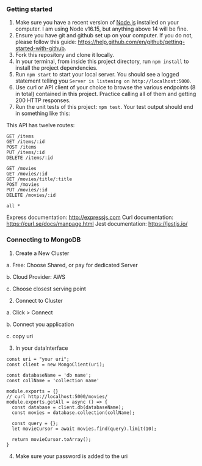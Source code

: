 ### Getting started

1. Make sure you have a recent version of [Node.js](https://nodejs.org/en/download/) installed on your computer. I am using Node v16.15, but anything above 14 will be fine.
2. Ensure you have git and github set up on your computer. If you do not, please follow this guide: https://help.github.com/en/github/getting-started-with-github.
3. Fork this repository and clone it locally. 
4. In your terminal, from inside this project directory, run `npm install` to install the project dependencies.
5. Run `npm start` to start your local server. You should see a logged statement telling you `Server is listening on http://localhost:5000`.
6. Use curl or API client of your choice to browse the various endpoints (8 in total) contained in this project. Practice calling all of them and getting 200 HTTP responses.
7. Run the unit tests of this project: `npm test`. Your test output should end in something like this:


This API has twelve routes:
```
GET /items
GET /items/:id
POST /items
PUT /items/:id
DELETE /items/:id
```
```
GET /movies
GET /movies/:id
GET /movies/title/:title
POST /movies
PUT /movies/:id
DELETE /movies/:id
```
```
all * 
```

Express documentation: http://expressjs.com
Curl documentation: https://curl.se/docs/manpage.html
Jest documentation: https://jestjs.io/


### Connecting to MongoDB

1. Create a New Cluster

a. Free: Choose Shared, or pay for dedicated Server

b. Cloud Provider: AWS

c. Choose closest serving point

2. Connect to Cluster

a. Click > Connect

b. Connect you application

c. copy uri

3. In your dataInterface 

```
const uri = "your uri";
const client = new MongoClient(uri);

const databaseName = 'db name';
const collName = 'collection name'

module.exports = {}
// curl http://localhost:5000/movies/
module.exports.getAll = async () => {
  const database = client.db(databaseName);
  const movies = database.collection(collName);
  
  const query = {};
  let movieCursor = await movies.find(query).limit(10);
  
  return movieCursor.toArray();
}
```
4. Make sure your password is added to the uri

